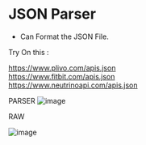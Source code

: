 # JSON Parser

- Can Format the JSON File.

Try On this :

https://www.plivo.com/apis.json   
https://www.fitbit.com/apis.json   
https://www.neutrinoapi.com/apis.json  

PARSER
![image](https://user-images.githubusercontent.com/72241207/170675786-05c0202f-7044-49f4-9d0c-fd368c912766.png)

RAW

![image](https://user-images.githubusercontent.com/72241207/170675831-a2937664-6f1c-4637-a1dd-e3a8891f89e3.png)
